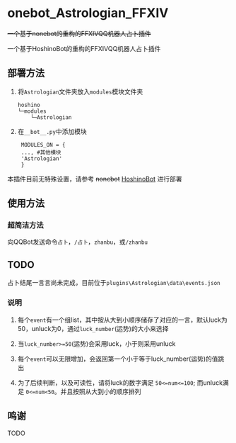 # onebot_Astrologian_FFXIV
 ~~一个基于nonebot的重构的FFXIVQQ机器人占卜插件~~

 一个基于HoshinoBot的重构的FFXIVQQ机器人占卜插件

## 部署方法
1. 将`Astrologian`文件夹放入`modules`模块文件夹
   
    ```
    hoshino
    └─modules
        └─Astrologian
    ```

2. 在`__bot__.py`中添加模块
   ```
    MODULES_ON = {
    ..., #其他模块
    'Astrologian'
    }
   ```
本插件目前无特殊设置，请参考 ~~nonebot~~ [HoshinoBot](https://github.com/Ice-Cirno/HoshinoBot) 进行部署

## 使用方法
### 超简洁方法
向QQBot发送命令`占卜`，`/占卜`，`zhanbu`，或`/zhanbu`

## TODO

占卜结尾一言言尚未完成，目前位于`plugins\Astrologian\data\events.json`
### 说明
1. 每个`event`有一个组list，其中按从大到小顺序储存了对应的一言，默认luck为50，unluck为0，通过`luck_number`(运势)的大小来选择

2. 当`luck_number>=50`(运势)会采用luck，小于则采用unluck

3. 每个`event`可以无限增加，会返回第一个小于等于luck_number(运势)的值跳出

4. 为了后续判断，以及可读性，请将luck的数字满足 `50<=num<=100`; 而unluck满足 `0<=num<50`。并且按照从大到小的顺序排列

## 鸣谢
TODO

